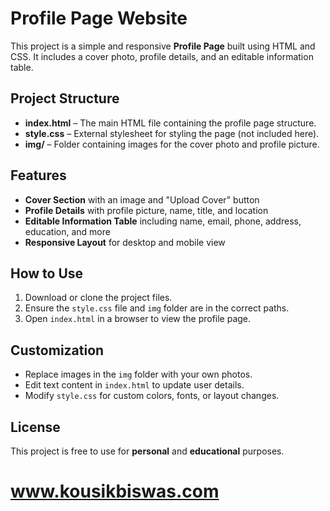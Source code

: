 # Profile Page Website

This project is a simple and responsive **Profile Page** built using HTML and CSS. It includes a cover photo, profile details, and an editable information table.

## Project Structure

- **index.html** – The main HTML file containing the profile page structure.
- **style.css** – External stylesheet for styling the page (not included here).
- **img/** – Folder containing images for the cover photo and profile picture.

## Features

- **Cover Section** with an image and "Upload Cover" button  
- **Profile Details** with profile picture, name, title, and location  
- **Editable Information Table** including name, email, phone, address, education, and more  
- **Responsive Layout** for desktop and mobile view  

## How to Use

1. Download or clone the project files.  
2. Ensure the `style.css` file and `img` folder are in the correct paths.  
3. Open `index.html` in a browser to view the profile page.  

## Customization

- Replace images in the `img` folder with your own photos.  
- Edit text content in `index.html` to update user details.  
- Modify `style.css` for custom colors, fonts, or layout changes.  

## License

This project is free to use for **personal** and **educational** purposes.

# www.kousikbiswas.com
